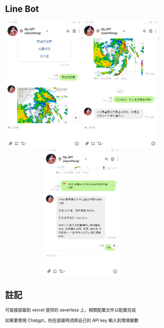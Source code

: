 # Line Bot
<div align="center">
<img src="https://github.com/JasonHongOO/Testing/blob/main/Images/1%20(1).jpg" width="250"/><img src="https://github.com/JasonHongOO/Testing/blob/main/Images/1%20(2).jpg" width="250"/><img src="https://github.com/JasonHongOO/Testing/blob/main/Images/1%20(3).jpg" width="250"/>
</div>


# 註記

可直接部屬到 vercel 提供的 severless 上，相關配置文件以配置完成

如果要使用 Chatgpt，則在部屬時須將自己的 API key 輸入到環境變數
